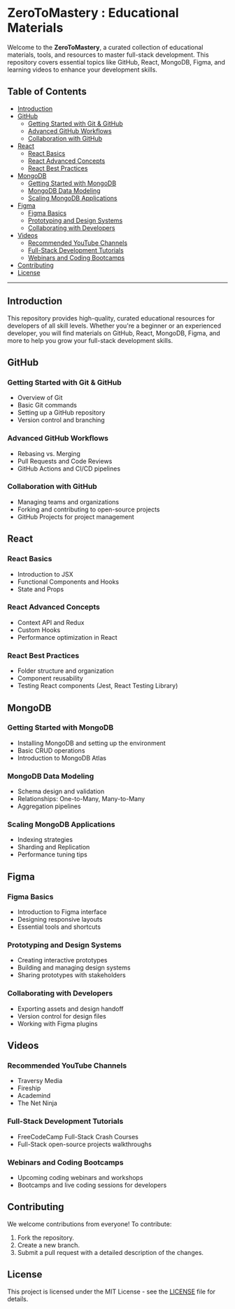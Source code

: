 # ZeroToMastery : Educational Materials

Welcome to the **ZeroToMastery**, a curated collection of educational materials, tools, and resources to master full-stack development. This repository covers essential topics like GitHub, React, MongoDB, Figma, and learning videos to enhance your development skills.

## Table of Contents
- [Introduction](#introduction)
- [GitHub](#github)
  - [Getting Started with Git & GitHub](#getting-started-with-git--github)
  - [Advanced GitHub Workflows](#advanced-github-workflows)
  - [Collaboration with GitHub](#collaboration-with-github)
- [React](#react)
  - [React Basics](#react-basics)
  - [React Advanced Concepts](#react-advanced-concepts)
  - [React Best Practices](#react-best-practices)
- [MongoDB](#mongodb)
  - [Getting Started with MongoDB](#getting-started-with-mongodb)
  - [MongoDB Data Modeling](#mongodb-data-modeling)
  - [Scaling MongoDB Applications](#scaling-mongodb-applications)
- [Figma](#figma)
  - [Figma Basics](#figma-basics)
  - [Prototyping and Design Systems](#prototyping-and-design-systems)
  - [Collaborating with Developers](#collaborating-with-developers)
- [Videos](#videos)
  - [Recommended YouTube Channels](#recommended-youtube-channels)
  - [Full-Stack Development Tutorials](#full-stack-development-tutorials)
  - [Webinars and Coding Bootcamps](#webinars-and-coding-bootcamps)
- [Contributing](#contributing)
- [License](#license)

---

## Introduction
This repository provides high-quality, curated educational resources for developers of all skill levels. Whether you're a beginner or an experienced developer, you will find materials on GitHub, React, MongoDB, Figma, and more to help you grow your full-stack development skills.

## GitHub

### Getting Started with Git & GitHub
- Overview of Git
- Basic Git commands
- Setting up a GitHub repository
- Version control and branching

### Advanced GitHub Workflows
- Rebasing vs. Merging
- Pull Requests and Code Reviews
- GitHub Actions and CI/CD pipelines

### Collaboration with GitHub
- Managing teams and organizations
- Forking and contributing to open-source projects
- GitHub Projects for project management

## React

### React Basics
- Introduction to JSX
- Functional Components and Hooks
- State and Props

### React Advanced Concepts
- Context API and Redux
- Custom Hooks
- Performance optimization in React

### React Best Practices
- Folder structure and organization
- Component reusability
- Testing React components (Jest, React Testing Library)

## MongoDB

### Getting Started with MongoDB
- Installing MongoDB and setting up the environment
- Basic CRUD operations
- Introduction to MongoDB Atlas

### MongoDB Data Modeling
- Schema design and validation
- Relationships: One-to-Many, Many-to-Many
- Aggregation pipelines

### Scaling MongoDB Applications
- Indexing strategies
- Sharding and Replication
- Performance tuning tips

## Figma

### Figma Basics
- Introduction to Figma interface
- Designing responsive layouts
- Essential tools and shortcuts

### Prototyping and Design Systems
- Creating interactive prototypes
- Building and managing design systems
- Sharing prototypes with stakeholders

### Collaborating with Developers
- Exporting assets and design handoff
- Version control for design files
- Working with Figma plugins

## Videos

### Recommended YouTube Channels
- Traversy Media
- Fireship
- Academind
- The Net Ninja

### Full-Stack Development Tutorials
- FreeCodeCamp Full-Stack Crash Courses
- Full-Stack open-source projects walkthroughs

### Webinars and Coding Bootcamps
- Upcoming coding webinars and workshops
- Bootcamps and live coding sessions for developers

## Contributing
We welcome contributions from everyone! To contribute:
1. Fork the repository.
2. Create a new branch.
3. Submit a pull request with a detailed description of the changes.

## License
This project is licensed under the MIT License - see the [LICENSE](LICENSE) file for details.
